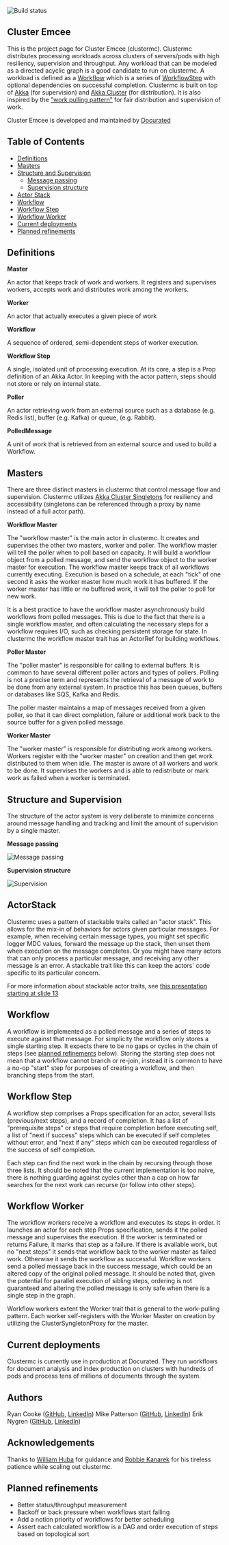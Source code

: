 ![Build status](https://api.travis-ci.org/Docurated/clustermc.svg?branch=master)

Cluster Emcee
-------------
This is the project page for Cluster Emcee (clustermc). Clustermc distributes processing workloads across clusters of servers/pods with high resiliency, supervision and throughput. Any workload that can be modeled as a directed acyclic graph is a good candidate to run on clustermc. A workload is defined as a [Workflow](#workflow) which is a series of [WorkflowStep](#workflowstep) with optional dependencies on successful completion. Clustermc is built on top of [Akka](http://akka.io/) (for supervision) and [Akka Cluster](http://doc.akka.io/docs/akka/current/scala/common/cluster.html) (for distribution). It is also inspired by the ["work pulling pattern"](http://www.michaelpollmeier.com/akka-work-pulling-pattern) for fair distribution and supervision of work.

Cluster Emcee is developed and maintained by [Docurated](http://www.docurated.com/)

Table of Contents
-------------
  * [Definitions](#definitions)
  * [Masters](#masters)
  * [Structure and Supervision](#structure-and-supervision)
    * [Message passing](#message-passing)
    * [Supervision structure](#supervision-structure)
  * [Actor Stack](#actor-stack)
  * [Workflow](#workflow)
  * [Workflow Step](#workflow-step)
  * [Workflow Worker](#workflow-worker)
  * [Current deployments](#current-deployments)
  * [Planned refinements](#planned-refinements)

Definitions
-------------
**Master**

An actor that keeps track of work and workers. It registers and supervises workers, accepts work and distributes work among the workers.

**Worker**

An actor that actually executes a given piece of work

**Workflow**

A sequence of ordered, semi-dependent steps of worker execution.

**Workflow Step**

A single, isolated unit of processing execution. At its core, a step is a Prop definition of an Akka Actor. In keeping with the actor pattern, steps should not store or rely on internal state.

**Poller**

An actor retrieving work from an external source such as a database (e.g. Redis list), buffer (e.g. Kafka) or queue, (e.g. Rabbit).

**PolledMessage**

A unit of work that is retrieved from an external source and used to build a Workflow.

Masters
-----------
There are three distinct masters in clustermc that control message flow and supervision. Clustermc utilizes [Akka Cluster Singletons](http://doc.akka.io/docs/akka/current/scala/guide/modules.html#cluster-singleton) for resiliency and accessibility (singletons can be referenced through a proxy by name instead of a full actor path).

**Workflow Master**

The "workflow master" is the main actor in clustermc. It creates and supervises the other two masters, worker and poller. The workflow master will tell the poller when to poll based on capacity. It will build a workflow object from a polled message, and send the workflow object to the worker master for execution. The workflow master keeps track of all workflows currently executing. Execution is based on a schedule, at each "tick" of one second it asks the worker master how much work it has buffered. If the worker master has little or no buffered work, it will tell the poller to poll for new work.

It is a best practice to have the workflow master asynchronously build workflows from polled messages. This is due to the fact that there is a single workflow master, and often calculating the necessary steps for a workflow requires I/O, such as checking persistent storage for state. In clustermc the workflow master trait has an ActorRef for building workflows.

**Poller Master**

The "poller master" is responsible for calling to external buffers. It is common to have several different poller actors and types of pollers. Polling is not a precise term and represents the retrieval of a message of work to be done from any external system. In practice this has been queues, buffers or databases like SQS, Kafka and Redis.

The poller master maintains a map of messages received from a given poller, so that it can direct completion, failure or additional work back to the source buffer for a given polled message.

**Worker Master**

The "worker master" is responsible for distributing work among workers. Workers register with the "worker master" on creation and then get work distributed to them when idle. The master is aware of all workers and work to be done. It supervises the workers and is able to redistribute or mark work as failed when a worker is terminated.

Structure and Supervision
-----------
The structure of the actor system is very deliberate to minimize concerns around message handling and tracking and limit the amount of supervision by a single master. 

**Message passing**

![Message passing](/images/message_passing.png)

**Supervision structure**

![Supervision](/images/supervision.png)

ActorStack
-----------
Clustermc uses a pattern of stackable traits called an "actor stack". This allows for the mix-in of behaviors for actors given particular messages. For example, when receiving certain message types, you might set specific logger MDC values, forward the message up the stack, then unset them when execution on the message completes. Or you might have many actors that can only process a particular message, and receiving any other message is an error. A stackable trait like this can keep the actors' code specific to its particular concern.

For more information about stackable actor traits, see [this presentation starting at slide 13](https://www.slideshare.net/EvanChan2/akka-inproductionpnw-scala2013)

Workflow
-----------
A workflow is implemented as a polled message and a series of steps to execute against that message. For simplicity the workflow only stores a single starting step. It expects there to be no gaps or cycles in the chain of steps (see [planned refinements](#planned-refinements) below). Storing the starting step does not mean that a workflow cannot branch or re-join, instead it is common to have a no-op "start" step for purposes of creating a workflow, and then branching steps from the start.

Workflow Step
-----------
A workflow step comprises a Props specification for an actor, several lists (previous/next steps), and a record of completion. It has a list of "prerequisite steps" or steps that require completion before executing self, a list of "next if success" steps which can be executed if self completes without error, and "next if any" steps which can be executed regardless of the success of self completion.

Each step can find the next work in the chain by recursing through those three lists. It should be noted that the current implementation is too naive, there is nothing guarding against cycles other than a cap on how far searches for the next work can recurse (or follow into other steps).

Workflow Worker
-----------
The workflow workers receive a workflow and executes its steps in order. It launches an actor for each step Props specification, sends it the polled message and supervises the execution. If the worker is terminated or returns Failure, it marks that step as a failure. If there is available work, but no "next steps" it sends that workflow back to the worker master as failed work. Otherwise it sends the workflow as successful. Workflow workers send a polled message back in the success message, which could be an altered copy of the original polled message. It should be noted that, given the potential for parallel execution of sibling steps, ordering is not guaranteed and altering the polled message is only safe when there is a single step in the graph.

Workflow workers extent the Worker trait that is general to the work-pulling pattern. Each worker self-registers with the Worker Master on creation by utilizing the ClusterSyngletonProxy for the master.

Current deployments
-----------
Clustermc is currently use in production at Docurated. They run workflows for document analysis and index production on clusters with hundreds of pods and process tens of millions of documents through the system.

Authors
-----------
Ryan Cooke ([GitHub](!https://github.com/debussyman), [LinkedIn](!https://www.linkedin.com/in/ryancooke/))
Mike Patterson ([GitHub](!https://github.com/rpatters), [LinkedIn](!https://www.linkedin.com/in/mike-patterson-1592b723/))
Erik Nygren ([GitHub](!https://github.com/underscorenygren), [LinkedIn](!https://www.linkedin.com/in/eriknygren/))

Acknowledgements
-----------
Thanks to [William Huba](!https://github.com/hexedpackets) for guidance and [Robbie Kanarek](!https://www.linkedin.com/in/robert-kanarek-59150537/) for his tireless patience while scaling out clustermc.

Planned refinements
-----------
* Better status/throughput measurement
* Backoff or back pressure when workflows start failing
* Add a notion priority of workflows for better scheduling
* Assert each calculated workflow is a DAG and order execution of steps based on topological sort



